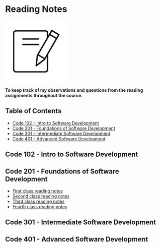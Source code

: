 <!-- omit in toc -->
# Reading Notes
![Reading notes](images/vector-notes-icon.jpg)

**To keep track of my observations and questions from the reading assignments throughout the course.**

<!-- omit in toc -->
## Table of Contents

- [Code 102 - Intro to Software Development](#code-102---intro-to-software-development)
- [Code 201 - Foundations of Software Development](#code-201---foundations-of-software-development)
- [Code 301 - Intermediate Software Development](#code-301---intermediate-software-development)
- [Code 401 - Advanced Software Development](#code-401---advanced-software-development)

## Code 102 - Intro to Software Development

## Code 201 - Foundations of Software Development
- [First class reading notes](https://github.com/SamaadTurner/SamaadTurner.github.io/blob/main/classs-01.md)  
- [Second class reading notes](https://github.com/SamaadTurner/SamaadTurner.github.io/blob/main/class-02.md)  
- [Third class reading notes](https://github.com/SamaadTurner/SamaadTurner.github.io/blob/main/class-03.md)  
- [Fourth class reading notes](https://github.com/SamaadTurner/SamaadTurner.github.io/blob/main/class-04.md)  
## Code 301 - Intermediate Software Development

## Code 401 - Advanced Software Development
